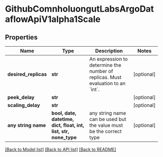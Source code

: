 # GithubComnholuongutLabsArgoDataflowApiV1alpha1Scale


## Properties
Name | Type | Description | Notes
------------ | ------------- | ------------- | -------------
**desired_replicas** | **str** | An expression to determine the number of replicas. Must evaluation to an &#x60;int&#x60;. | [optional] 
**peek_delay** | **str** |  | [optional] 
**scaling_delay** | **str** |  | [optional] 
**any string name** | **bool, date, datetime, dict, float, int, list, str, none_type** | any string name can be used but the value must be the correct type | [optional]

[[Back to Model list]](../README.md#documentation-for-models) [[Back to API list]](../README.md#documentation-for-api-endpoints) [[Back to README]](../README.md)


